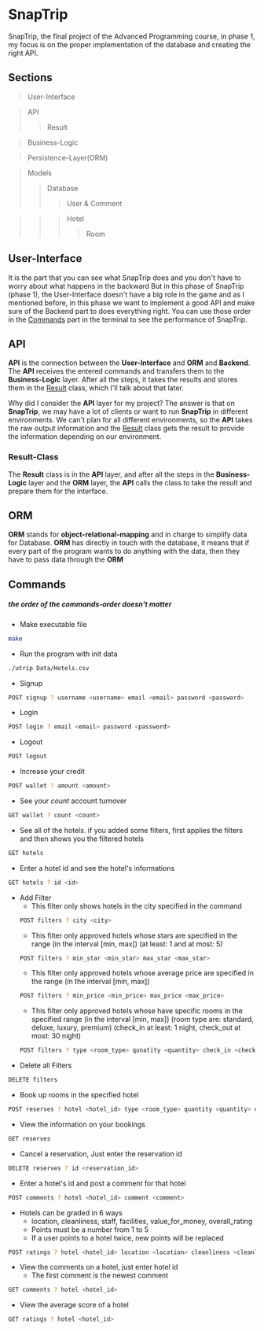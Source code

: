 # SnapTrip
SnapTrip, the final project of the Advanced Programming course, in phase 1, my focus is on the proper implementation of the database and creating the right API.

## Sections

> User-Interface

> API
>> Result

> Business-Logic

> Persistence-Layer(ORM)

> Models
>> Database
>>> User &
>>> Comment

>>> Hotel
>>>> Room

## User-Interface
It is the part that you can see what SnapTrip does and you don't have to worry about what happens in the backward
But in this phase of SnapTrip (phase 1), the User-Interface doesn't have a big role in the game and as I mentioned before, in this phase we want to implement a good API and make sure of the Backend part to does everything right.
You can use those order in the [Commands](#commands) part in the terminal to see the performance of SnapTrip.

## API
**API** is the connection between the **User-Interface** and **ORM** and **Backend**. The **API** receives the entered commands and transfers them to the **Business-Logic** layer. After all the steps, it takes the results and stores them in the [Result](#result-class) class, which I'll talk about that later.

Why did I consider the **API** layer for my project? The answer is that on **SnapTrip**, we may have a lot of clients or want to run **SnapTrip** in different environments. We can't plan for all different environments, so the **API** takes the raw output information and the [Result](#result-class) class gets the result to provide the information depending on our environment.

### Result-Class
The **Result** class is in the **API** layer, and after all the steps in the **Business-Logic** layer and the **ORM** layer, the **API** calls the class to take the result and prepare them for the interface.

## ORM
**ORM** stands for **object-relational-mapping** and in charge to simplify data for Database. **ORM** has directly in touch with the database, it means that if every part of the program wants to do anything with the data, then they have to pass data through the **ORM**


## Commands
##### the order of the commands-order doesn't matter

- Make executable file
```bash
make
```
- Run the program with init data
```bash
./utrip Data/Hotels.csv
```
- Signup
```bash
POST signup ? username <username> email <email> password <password>
```
- Login
```bash
POST login ? email <email> password <password>
```

- Logout
```bash
POST logout
```
- Increase your credit
```bash
POST wallet ? amount <amount>
```
- See your _count_ account turnover
```bash
GET wallet ? count <count>
```
- See all of the hotels. if you added some filters, first applies the filters and then shows you the filtered hotels
```bash
GET hotels
```
- Enter a hotel id and see the hotel's informations
```bash
GET hotels ? id <id>
```
- Add Filter
    - This filter only shows hotels in the city specified in the command
    ```bash
    POST filters ? city <city>
    ```
    - This filter only approved hotels whose stars are specified in the range (in the interval [min, max]) (at least: 1 and at most: 5)
    ```bash
    POST filters ? min_star <min_star> max_star <max_star>
    ```
    - This filter only approved hotels whose average price are specified in the range (in the interval [min, max])
    ```bash
    POST filters ? min_price <min_price> max_price <max_price>
    ```
    - This filter only approved hotels whose have specific rooms in the specified range (in the interval [min, max]) (room type are: standard, deluxe, luxury, premium) (check_in at least: 1 night, check_out at most: 30 night)
    ```bash
    POST filters ? type <room_type> qunatity <quantity> check_in <check_in> check_out <check_out>
    ```
- Delete all Filters
```bash
DELETE filters
```
- Book up rooms in the specified hotel
```bash
POST reserves ? hotel <hotel_id> type <room_type> quantity <quantity> check_in <check_in> check_out <check_out>
```
- View the information on your bookings
```bash
GET reserves
```
- Cancel a reservation, Just enter the reservation id
```bash
DELETE reserves ? id <reservation_id>
```
- Enter a hotel's id and post a comment for that hotel
```bash
POST comments ? hotel <hotel_id> comment <comment>
```
- Hotels can be graded in 6 ways
    - location, cleanliness, staff, facilities, value_for_money, overall_rating
    - Points must be a number from 1 to 5
    - If a user points to a hotel twice, new points will be replaced
```bash
POST ratings ? hotel <hotel_id> location <location> cleanliness <cleanliness> staff <staff> facilities <facilities> value_for_money <value_for_money> overall_rating <overall_rating>
```
- View the comments on a hotel, just enter hotel id
    - The first comment is the newest comment
```bash
GET comments ? hotel <hotel_id>
```
- View the average score of a hotel
```bash
GET ratings ? hotel <hotel_id>
```



